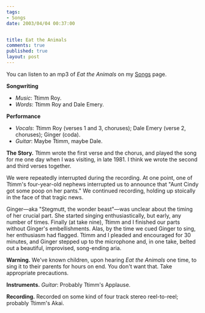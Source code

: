 ```yaml
--- 
tags:
- Songs
date: 2003/04/04 00:37:00


title: Eat the Animals
comments: true
published: true
layout: post
---
```


<p> You can listen to an mp3 of <em>Eat the Animals</em> on my <a href="http://dale.emery.name/songs/#eat-the-aminals">Songs</a> page. </p>
<p>
<strong>Songwriting</strong>
</p>
<ul>
<li>
<em>Music</em>: Ttimm Roy.</li>
<li>
<em>Words</em>: Ttimm Roy and Dale Emery.</li>
</ul>
<p>
<strong>Performance</strong>
</p>
<ul>
<li>
<em>Vocals</em>: Ttimm Roy (verses 1 and 3, choruses); Dale Emery (verse 2, choruses); Ginger (coda). </li>
<li>
<em>Guitar</em>: Maybe Ttimm, maybe Dale.</li>
</ul>
<p>
<strong>The Story.</strong> Ttimm wrote the first verse and the chorus, and played the song for me one day when I was visiting, in late 1981. I think we wrote the second and third verses together. </p>
<p> We were repeatedly interrupted during the recording. At one point, one of Ttimm's four-year-old nephews interrupted us to announce that "Aunt Cindy got some poop on her pants." We continued recording, holding up stoically in the face of that tragic news. </p>
<p> Ginger&#8212;aka "Stegmutt, the wonder beast"&#8212;was unclear about the timing of her crucial part. She started singing enthusiastically, but early, any number of times. Finally (at take nine), Ttimm and I finished our parts without Ginger's embellishments. Alas, by the time we cued Ginger to sing, her enthusiasm had flagged. Ttimm and I pleaded and encouraged for 30 minutes, and Ginger stepped up to the microphone and, in one take, belted out a beautiful, improvised, song-ending aria. </p>
<p>
<strong>Warning.</strong> We've known children, upon hearing <em>Eat the Animals</em> one time, to sing it to their parents for hours on end. You don't want that. Take appropriate precautions. </p>
<p>
<strong>Instruments.</strong>
<em>Guitar</em>: Probably Ttimm's Applause. </p>
<p>
<strong>Recording.</strong> Recorded on some kind of four track stereo reel-to-reel; probably Ttimm's Akai. </p>
